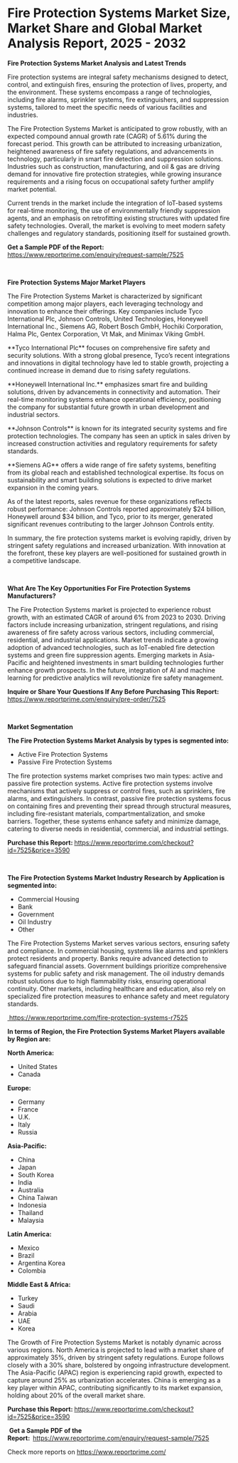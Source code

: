 <p><h1>Fire Protection Systems Market Size, Market Share and Global Market Analysis Report, 2025 - 2032</h1></p><p><strong>Fire Protection Systems Market Analysis and Latest Trends</strong></p>
<p><p>Fire protection systems are integral safety mechanisms designed to detect, control, and extinguish fires, ensuring the protection of lives, property, and the environment. These systems encompass a range of technologies, including fire alarms, sprinkler systems, fire extinguishers, and suppression systems, tailored to meet the specific needs of various facilities and industries.</p><p>The Fire Protection Systems Market is anticipated to grow robustly, with an expected compound annual growth rate (CAGR) of 5.61% during the forecast period. This growth can be attributed to increasing urbanization, heightened awareness of fire safety regulations, and advancements in technology, particularly in smart fire detection and suppression solutions. Industries such as construction, manufacturing, and oil & gas are driving demand for innovative fire protection strategies, while growing insurance requirements and a rising focus on occupational safety further amplify market potential.</p><p>Current trends in the market include the integration of IoT-based systems for real-time monitoring, the use of environmentally friendly suppression agents, and an emphasis on retrofitting existing structures with updated fire safety technologies. Overall, the market is evolving to meet modern safety challenges and regulatory standards, positioning itself for sustained growth.</p></p>
<p><strong>Get a Sample PDF of the Report:&nbsp;</strong> <a href="https://www.reportprime.com/enquiry/request-sample/7525?utm_campaign=2293&utm_medium=2&utm_source=Github&utm_content=ia&utm_term=19032025&utm_id=fire-protection-systems">https://www.reportprime.com/enquiry/request-sample/7525</a></p>
<p>&nbsp;</p>
<p><strong>Fire Protection Systems Major Market Players</strong></p>
<p><p>The Fire Protection Systems Market is characterized by significant competition among major players, each leveraging technology and innovation to enhance their offerings. Key companies include Tyco International Plc, Johnson Controls, United Technologies, Honeywell International Inc., Siemens AG, Robert Bosch GmbH, Hochiki Corporation, Halma Plc, Gentex Corporation, Vt Mak, and Minimax Viking GmbH.</p><p>**Tyco International Plc** focuses on comprehensive fire safety and security solutions. With a strong global presence, Tyco’s recent integrations and innovations in digital technology have led to stable growth, projecting a continued increase in demand due to rising safety regulations.</p><p>**Honeywell International Inc.** emphasizes smart fire and building solutions, driven by advancements in connectivity and automation. Their real-time monitoring systems enhance operational efficiency, positioning the company for substantial future growth in urban development and industrial sectors.</p><p>**Johnson Controls** is known for its integrated security systems and fire protection technologies. The company has seen an uptick in sales driven by increased construction activities and regulatory requirements for safety standards.</p><p>**Siemens AG** offers a wide range of fire safety systems, benefiting from its global reach and established technological expertise. Its focus on sustainability and smart building solutions is expected to drive market expansion in the coming years.</p><p>As of the latest reports, sales revenue for these organizations reflects robust performance: Johnson Controls reported approximately $24 billion, Honeywell around $34 billion, and Tyco, prior to its merger, generated significant revenues contributing to the larger Johnson Controls entity.</p><p>In summary, the fire protection systems market is evolving rapidly, driven by stringent safety regulations and increased urbanization. With innovation at the forefront, these key players are well-positioned for sustained growth in a competitive landscape.</p></p>
<p>&nbsp;</p>
<p><strong>What Are The Key Opportunities For Fire Protection Systems Manufacturers?</strong></p>
<p><p>The Fire Protection Systems market is projected to experience robust growth, with an estimated CAGR of around 6% from 2023 to 2030. Driving factors include increasing urbanization, stringent regulations, and rising awareness of fire safety across various sectors, including commercial, residential, and industrial applications. Market trends indicate a growing adoption of advanced technologies, such as IoT-enabled fire detection systems and green fire suppression agents. Emerging markets in Asia-Pacific and heightened investments in smart building technologies further enhance growth prospects. In the future, integration of AI and machine learning for predictive analytics will revolutionize fire safety management.</p></p>
<p><strong>Inquire or Share Your Questions If Any Before Purchasing This Report:</strong> <a href="https://www.reportprime.com/enquiry/pre-order/7525?utm_campaign=2293&utm_medium=2&utm_source=Github&utm_content=ia&utm_term=19032025&utm_id=fire-protection-systems">https://www.reportprime.com/enquiry/pre-order/7525</a></p>
<p>&nbsp;</p>
<p><strong>Market Segmentation</strong></p>
<p><strong>The Fire Protection Systems Market Analysis by types is segmented into:</strong></p>
<p><ul><li>Active Fire Protection Systems</li><li>Passive Fire Protection Systems</li></ul></p>
<p><p>The fire protection systems market comprises two main types: active and passive fire protection systems. Active fire protection systems involve mechanisms that actively suppress or control fires, such as sprinklers, fire alarms, and extinguishers. In contrast, passive fire protection systems focus on containing fires and preventing their spread through structural measures, including fire-resistant materials, compartmentalization, and smoke barriers. Together, these systems enhance safety and minimize damage, catering to diverse needs in residential, commercial, and industrial settings.</p></p>
<p><strong>Purchase this Report:&nbsp;</strong><a href="https://www.reportprime.com/checkout?id=7525&price=3590&utm_campaign=2293&utm_medium=2&utm_source=Github&utm_content=ia&utm_term=19032025&utm_id=fire-protection-systems">https://www.reportprime.com/checkout?id=7525&price=3590</a></p>
<p>&nbsp;</p>
<p><strong>The Fire Protection Systems Market Industry Research by Application is segmented into:</strong></p>
<p><ul><li>Commercial Housing</li><li>Bank</li><li>Government</li><li>Oil Industry</li><li>Other</li></ul></p>
<p><p>The Fire Protection Systems Market serves various sectors, ensuring safety and compliance. In commercial housing, systems like alarms and sprinklers protect residents and property. Banks require advanced detection to safeguard financial assets. Government buildings prioritize comprehensive systems for public safety and risk management. The oil industry demands robust solutions due to high flammability risks, ensuring operational continuity. Other markets, including healthcare and education, also rely on specialized fire protection measures to enhance safety and meet regulatory standards.</p></p>
<p><a href="https://www.reportprime.com/fire-protection-systems-r7525?utm_campaign=2293&utm_medium=2&utm_source=Github&utm_content=ia&utm_term=19032025&utm_id=fire-protection-systems">&nbsp;https://www.reportprime.com/fire-protection-systems-r7525</a></p>
<p><strong>In terms of Region, the Fire Protection Systems Market Players available by Region are:</strong></p>
<p>
    <p> <strong> North America: </strong>
        <ul>
            <li>United States</li>
            <li>Canada</li>
        </ul>
        </p> 
    <p> <strong> Europe: </strong>
        <ul>
            <li>Germany</li>
            <li>France</li>
            <li>U.K.</li>
            <li>Italy</li>
            <li>Russia</li>
        </ul>
        </p> 
    <p> <strong> Asia-Pacific: </strong>
        <ul>
            <li>China</li>
            <li>Japan</li>
            <li>South Korea</li>
            <li>India</li>
            <li>Australia</li>
            <li>China Taiwan</li>
            <li>Indonesia</li>
            <li>Thailand</li>
            <li>Malaysia</li>
        </ul>
        </p> 
    <p> <strong> Latin America: </strong>
        <ul>
            <li>Mexico</li>
            <li>Brazil</li>
            <li>Argentina Korea</li>
            <li>Colombia</li>
        </ul>
        </p> 
    <p> <strong> Middle East & Africa: </strong>
        <ul>
            <li>Turkey</li>
            <li>Saudi</li>
            <li>Arabia</li>
            <li>UAE</li>
            <li>Korea</li>
        </ul>
    </p>
    </p>
<p><p>The Growth of Fire Protection Systems Market is notably dynamic across various regions. North America is projected to lead with a market share of approximately 35%, driven by stringent safety regulations. Europe follows closely with a 30% share, bolstered by ongoing infrastructure development. The Asia-Pacific (APAC) region is experiencing rapid growth, expected to capture around 25% as urbanization accelerates. China is emerging as a key player within APAC, contributing significantly to its market expansion, holding about 20% of the overall market share.</p></p>
<p><strong>Purchase this Report: </strong><a href="https://www.reportprime.com/checkout?id=7525&price=3590&utm_campaign=2293&utm_medium=2&utm_source=Github&utm_content=ia&utm_term=19032025&utm_id=fire-protection-systems">https://www.reportprime.com/checkout?id=7525&price=3590</a></p>
<p>&nbsp;<strong>Get a Sample PDF of the Report:&nbsp;&nbsp;</strong><a href="https://www.reportprime.com/enquiry/request-sample/7525?utm_campaign=2293&utm_medium=2&utm_source=Github&utm_content=ia&utm_term=19032025&utm_id=fire-protection-systems">https://www.reportprime.com/enquiry/request-sample/7525</a></p>
<p><strong></strong></p>
<p>Check more reports on <a href="https://www.reportprime.com/?utm_campaign=2293&utm_medium=2&utm_source=Github&utm_content=ia&utm_term=19032025&utm_id=fire-protection-systems">https://www.reportprime.com/</a></p>